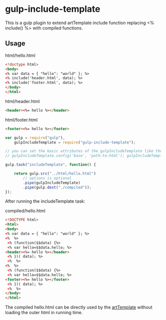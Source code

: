 # gulp-include-template
This is a gulp plugin to extend artTemplate include function replacing &lt;% include() %> with compiled functions.

## Usage

html/hello.html

```html
<!doctype html>
<body>
<% var data = { "hello": "world" }; %>
<% include('header.html', data); %>
<% include('footer.html', data); %>
</body>
</html>
```

html/header.html

```html
<header><%= hello %></header>
```

html/footer.html

```html
<footer><%= hello %></footer>
```

```javascript
var gulp = require("gulp"),
    gulpIncludeTemplate = require("gulp-include-template");

// you can set the basic attributes of the gulpIncludeTemplate like the artTemplate
// gulpIncludeTemplate.config('base', 'path-to-html'); gulpIncludeTemplate.config('ext', 'your-default-file-extension');

gulp.task("includeTemplate", function() {

    return gulp.src("../html/hello.html")
        // options is optional
        .pipe(gulpIncludeTemplate)
        .pipe(gulp.dest("./compiled"));
});
```
After running the includeTemplate task:

compiled/hello.html

```html
<!DOCTYPE html>
<html>
<body>
<% var data = { "hello": "world" }; %>
<%  %>
 <% (function($$data) {%>
 <% var hello=$$data.hello; %>
<header><%= hello %></header>
 <% })( data); %>
 <%  %>
<%  %>
 <% (function($$data) {%>
 <% var hello=$$data.hello; %>
<footer><%= hello %></footer>
 <% })( data); %>
 <%  %>
</body>
</html>
```

The compiled hello.html can be directly used by the [artTemplate](https://github.com/aui/artTemplate) without loading the outer html in running time.

